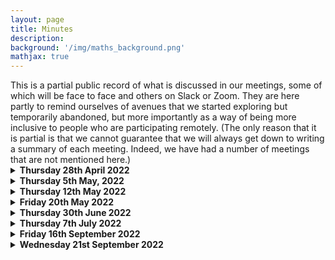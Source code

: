 ```yaml
---
layout: page
title: Minutes
description:
background: '/img/maths_background.png'
mathjax: true
---
```

<!-- dropdown help from: https://gist.github.com/pierrejoubert73/902cc94d79424356a8d20be2b382e1ab -->
<!-- markdown help from: https://stackoverflow.com/questions/15917463/embedding-markdown-in-jekyll-html --> 
<div markdown="1">
This is a partial public record of what is discussed in our meetings, some of which will be face to face and others on Slack or Zoom. They are here partly to remind ourselves of avenues that we started exploring but temporarily abandoned, but more importantly as a way of being more inclusive to people who are participating remotely. (The only reason that it is partial is that we cannot guarantee that we will always get down to writing a summary of each meeting. Indeed, we have had a number of meetings that are not mentioned here.)

<details>
    <summary><b>Thursday 28th April 2022</b></summary>
    
<!-- ### Thursday 28th April 2022 -->
    
*Present (on Zoom): Katie Collins, Timothy Gowers, Angeliki Koutsoukou-Argyraki, Matei Mandache, Bhavik Mehta, Wills Wynn-Thomas.*

This was mainly an introductory meeting where those present got to know each other. Amongst the topics discussed were what our short-term targets might be, when we wanted to start in earnest, how an associated website might be designed and what platform it might run on, how best to organize ourselves to get the benefits of being a team, and what further skills we might be looking for when recruiting. The meeting took place half an hour or so after TG announced the project online.

Not too many firm conclusions were reached. Here are a few scattered thoughts that I (TG) remember a week later.

1. There was a fairly clear wish to get started as soon as possible, though some of us had other commitments that would for the time being limit the amount they could devote to the project. The level of activity is likely to increase significantly in September and then again from October.
2. There seemed to be general acceptance that a good short-term target would be to try to develop a platform that would make applying problem-transforming ``moves" easy and transparent, so that (i) people could play with it and (ii) people could design high-level programs for choosing which move to do when, with the implementation of the moves already taken care of. If we had such a platform, it could greatly facilitate, and therefore accelerate, later research.
3. It was felt that the approach we were likely to take was sufficiently different from the approaches taken in various formalization communities that it would be better to create such a platform from scratch than to write it on top of a prover such as Lean, Isabelle or Coq. (However, we would make the design public, to make it as easy as possible for anyone who wanted to build a similar platform in Lean, say.) 
4. The suggestion was made that Sledgehammer would be useful for identifying problems that are beyond the scope of current provers, to give us some challenges to work towards.
5. Github pages was suggested as a good platform for a website. It was felt that we might need various different kinds of page. For example, a wiki could be useful as a way of organizing what we had done so far, and helping others to join in at a later stage. Something like a blog could be good for shorter-term interactions. And it would be good to have repositories for things like attempts to find "fully motivated proofs" of theorems, bits of code, accounts of technical difficulties that are holding us up (that is, "open problems" but not in the usual mathematical sense), possible approaches to some of the theoretical questions, and so on.
</details> 

<details>
    <summary><b>Thursday 5th May, 2022</b></summary>

<!-- ### Thursday 5th May 2022 -->

*Present (on Zoom): Katie Collins, Timothy Gowers, Mateja Jamnik, Angeliki Koutsoukou-Argyraki, Matei Mandache, Bhavik Mehta, Wills Wynn-Thomas.*

I am writing this almost a week later, and have only a rather incomplete memory of the meeting. We welcomed Mateja Jamnik, who underlined the importance of having clear criteria for what would constitute success with the project. TG pointed out that this was partially addressed in the 54-page document accompanying the announcement of the project. However, the criteria there were focused mainly on extending the range of proofs that can be found without cheating, and while sufficient progress in that direction would certainly count as success, there are more theoretical goals that would do so as well, if attained, so further thought is needed here. 

TG reported on the reaction to the announcement a week earlier, including almost 30 expressions of interest from potential future participants. 

There was some discussion about what constitutes a motivated proof. MM reported on his attempts to find a motivated proof of the intermediate value theorem. He had found that the easiest approach to motivate was repeated bisection, but that it was difficult to justify completely the observation that the intersection of the intervals is a singleton -- where does the decision to look at the limit of the left end points come from? MJ pointed out that some of our ideas about motivated proofs and the relationship between move types and what is stored in the library resemble Alan Bundy's concept of proof planning. 

BM introduced a functional equation $f(x^3+y^3)=xf(x^2)+y^2f(y)$ (where $f:\mathbb R\to\mathbb R$) and some time was spent trying to find a motivated solution to it. We got as far as conjecturing, in a suitably motivated way, that the only solutions were of the form $f(x)=ax$. 

The website was again discussed but the discussion was rather brief and not much progress was made. However, KC had made useful suggestions during the preceding week: among the options considered (for very different purposes) were GitHub pages and Slack.
</details> 

<details>
    <summary><b>Thursday 12th May 2022</b></summary> 
    
<!-- ### Thursday 12th May 2022 -->

*Present (on Zoom): Katie Collins, Timothy Gowers, Angeliki Koutsoukou-Argyraki, Matei Mandache, Bhavik Mehta, Wills Wynn-Thomas. Apologies received from Mateja Jamnik.*

We started out by discussing what we wanted from a website. TG had sent round some ideas during the week. BM, KC and TG agreed to discuss it further, with MM also expressing an interest, and revealing that he had some knowledge of Javascript.

We spent a bit of time discussing what might go into the library of a theorem-proving program, the basic idea being that it should represent the "background knowledge" of a human mathematician who is solving a problem. What qualifies a statement to be "library-worthy", as opposed, say, to being a statement that one would expect to deduce quickly from library results? And how should the library be structured? Should it have a tree (or DAG) structure? Should there be tags to model associative memory? Should a useful special case of a general result be recorded separately? There are many questions like these.

AK-A told us about a project she is involved in called [concept-oriented search](https://behemoth.cl.cam.ac.uk/search).

We also discussed Monte-Carlo key search.

We discussed "noticing". For instance, what happens when it jumps out at us that the expansion of $(x+y)^3$ is relevant to a problem where it is not given to us directly?

We talked about post-mortems of proofs, which are important for human mathematicians but potentially quite challenging to program a computer to do. For example, if we are searching for a suitable inductive hypothesis, sometimes we try out a hypothesis that we do not expect to work, with a view to analysing why it doesn't work and strengthening it in a suitable way. As another example, sometimes to find a proof of a statement we try to prove the negation with a view to understanding why we have failed. 

AK-A mentioned Nitpick and Quickcheck, two counterexample-finding tools in Isabelle.

</details> 

<details> 
    <summary><b>Friday 20th May 2022</b></summary> 
    
<!-- ### Friday 20th May 2022 -->

*Present (in person, at different moments): Katie Collins, Timothy Gowers, Angeliki Kousoukou-Argyraki, Bhavik Mehta, Wills Wynn-Thomas.*

We met in person for the first time. In the late morning Katie Collins, Bhavik Mehta and Timothy Gowers mainly discussed technical details of the website. We then went to lunch in Churchill, where we had arranged to meet members of Larry Paulson's group. Wills Wynn-Thomas joined us there. After lunch, TG, BM and WW-T went back to CMS (the Centre for Mathematical Sciences) with Angeliki Koutsoukou-Argyraki, where for the first time we were able to have a mathematical discussion with the help of a whiteboard (and also a glass table top). We discussed how a proof of Ramsey's theorem might be generated using a finite set of moves, and also, following on from the discussion initiated by Matei Mandache two weeks earlier, how the proof of the intermediate value theorem that produces the rabbit $\sup\lbrace x\in\mathbb R: x^2<2\rbrace$ could be fully motivated. Some progress was made.

</details> 
    
<details> 
    <summary><b>Thursday 30th June 2022</b></summary> 
    
<!-- ### Thursday 30th June 2022 -->

*Present (on Zoom): Katie Collins, Timothy Gowers, Angeliki Kousoukou-Argyraki, Matei Mandache, Bhavik Mehta, Wills Wynn-Thomas.*

This is not the first meeting since 12th May, but the meetings since then have been on Slack, so we have complete transcripts of them. 

We discussed the current state of the website: the upshot of the discussion was that soon it will be ready to be populated, and that it is a realistic target to have a fairly complete initial website by the end of July.

TG gave an update on recruits: one postdoc is due to start in October and two PhD students in January.

We discussed where we felt we had got to with defining move types. There is work needed to define individual move types more precisely, which also requires us to pin down what precisely is being ``moved", so there was some discussion about how we should define what a problem state is. It seemed like a realistic target to come up with a satisfactory notion of problem state by the end of the month, and to have a program that could implement at least some move types (but not necessarily with a nice interface). By the end of September, it might be reasonable to hope for more: a system that would allow us to implement all the move types that we have come up with so far, and moreover a system that would be readily extendable. Ideally the interface would be nice enough to be convenient to use even if it wasn't all that pretty.

</details>
    
<details> 
    <summary><b>Thursday 7th July 2022</b></summary> 
    
<!-- ### Thursday 7th July 2022 -->

*Present (on Zoom): Timothy Gowers, Angeliki Kousoukou-Argyraki, Matei Mandache, Bhavik Mehta, Wills Wynn-Thomas. Apologies received from Katie Collins.*

We discussed whether it would be desirable to switch for a while from our current focus on theoretical questions (and in particular the question of pinning down a good notion of "motivated proof") to trying to design and implement an algorithm. The aim in the latter case would be to produce a program that was capable of solving problems that ROBOT had been unable to solve, and more generally to set ourselves a benchmark by seeing what we were able to achieve in a relatively short time before the project started in earnest in October.
    
The general feeling was that this would be a good idea. Of course, it raised subsidiary questions. One was what problems we would like the program to solve that ROBOT did not solve. TG is keen on trying to get a program that can prove that a uniform limit of continuous functions is continuous, which he judges to be an ambitious but not unrealistic target. It would also be good to try to identify problems that are just beyond what ROBOT could do -- one such example is to prove that if f is an injection then f(A cap B) = f(A) cap f(B).
    
AK-A brought up the question of how we wanted to go about populating the library that the program would draw on, making the suggestion that we might like to take an existing library and modify it for our purposes (which would include leaving out several of its statements, and also imposing some kind of partial order on the results). TG raised the issue that the way results are stated in textbooks is often not the way we use them in context: for example, if we see that d(x,y) < a and d(y,z) < b, we will typically go in one step to d(x,z) < a + b. So we may want several different formulations of key results so that the program doesn't have to keep working out the simple equivalences. 
    
It was agreed that at this stage the most efficient way to get a program up and running would be for those interested in programming to work closely together.
    
 </details>
    
 <details> 
    <summary><b>Friday 16th September 2022</b></summary> 
    
<!-- ### Friday 16th September 2022 -->

*Present (on a Slack huddle): Timothy Gowers, Angeliki Kousoukou-Argyraki, Wills Wynn-Thomas.*

This was a meeting with just a few of us to discuss the structure and content of the library.
    
From what I remember, the bulk of the discussion ended up being looking at the HOL library and thinking about which results in it would be appropriate ones to include in our library and which wouldn't. We found examples of both, and thought about what the distinction was.
 
One example was the result   (succ x - y) - succ z = (x - y) - z.  I was fairly convinced that that should not be in our library, but what was the reason? Of course, it can be easily deduced from other results, but that is not a sufficient condition for excluding it, since if we include simple consequences of results, then it can make searching for matches much easier. (I'm thinking of things like versions of the triangle inequality such as $d(y,z) \leq d(x,y) + d(x,z)$ that are there to save us from having to use symmetry, or statements like $a + b - a = b$ that avoid the need to use commutativity and the definition of additive inverses.) In the end, what seems inappropriate about the above result is that it would not be used in a normal mathematical context or in a low-level context. To elaborate, if we are reasoning in the integers, we typically use properties of addition, subtraction, multiplication, etc., and we use them directly, so we never even write down an expression that involves the successor function. If on the other hand we wish to prove something like the associativity of addition using the Peano axioms, then we will use the successor function, but then it will be a low-level proof, so we would normally expect to work from the axioms, rather than using lots of statements like the one above. (More precisely, we would probably prove a sequence of basic facts, and each result in that sequence would make use of earlier results.)

Another example was a result in a section on Euclidean spaces, which said that if $u_1,...,u_n$ is an orthonormal basis and $|<x,u_i>| \leq |<y,u_i>|$ for every $i$, then $||x|| \leq ||y||$. It seems to me that if our target was to prove that $||x|| \leq ||y||$, then we wouldn't immediately go and search for tools such as the above, and see whether they work. Rather, we (by "we" I mean humans here) would tend to know that it's probably easier to square both sides, and if there was a handy basis around, then we might well change the target to $\sum_i<x,u_i>^2 \leq \sum_i<y,u_i>^2$. At that point, if there was some reason to think that the hypotheses might be satisfied, we could consider using the rule that if $a_i \leq b_i$ for every $i$, then $\sum_i a_i \leq \sum_i b_i$. That last result is in the HOL library too, but it seems more natural to me. So for some reason my instinct here is that the program should be expected to reduce the inner product statement to the more basic statement about real numbers. And I think that's borne out by what a human mathematician would say if challenged: the reason that $||x|| \leq ||u||$ would be that if every coordinate of $x$ w.r.t. the basis is at most the corresponding coordinate of $y$ w.r.t. the basis, then when you add up the squares of the coordinates of $x$ you get at most what you get for $y$ (silently using the fact that $x^2$ is an increasing function on the non-negative reals). I don't think anyone would appeal to the principle that if you increase the sizes of each coordinate then you increase the norm.
    
Even with the real-numbers result, I don't think if we want to prove that one sum is smaller than another sum that we should instantly reach for a result like that in the library, since very often its hypotheses won't be satisfied. But that's not really a question about the content of the library, so much as how library reasoning should work.

We also discussed the content of a library about Zorn's lemma and related results. We would surely want all three of AC, Zorn and the well-ordering principle in the library, because mathematicians make use of all three in proofs -- which equivalent statement is most convenient to use varies from problem to problem. But the library also contains a lot of lemmas about chains, maximal elements, etc. For instance, it has a slightly strange definition of the "successor" of a chain, which is applied to all subsets of the set in which the chain lives (no doubt for technical reasons). It is defined to be the set itself if the set is not a chain or if it is a maximal chain. Otherwise, it is defined to be any chain that strictly contains the given chain. So it's not well defined. I'm not sure how Isabelle handles that, but probably just by treating this kind of successorship as a relation rather than as a function. Anyhow, this is building up to saying that there is a lemma that says that C is a subset of succ(C), which follows completely trivially from the definition. This morning my view was that that should not belong to the library, but now that I think about it again, I'm less sure -- one wouldn't want the poor old program to have to go through the trivial proof. But I'm not sure I would want the definition of succ(C) in the first place, which I think is probably there for the purposes of formalizing a slightly strange proof of Zorn's lemma.
    
As a first stab at a general principle, I'd say that the easy results we want to put in the library are those that we would expect to use silently in higher-level proofs. So a result like  succ(x) - succ(y) = x - y  would not be included, because I can't imagine any problem for which it would be appropriate to quote that: if the problem is at the level of arithmetic then I would never mention succ, and if it's at the level of the Peano axioms then I would expect to formulate and prove that result if I found it useful. By contrast, a result such as  $(x + y \leq z\ \wedge\ y \geq 0)  => x \leq z$  is something that represents the kind of "small jump" that one often sees in mathematical writing, so it would be reasonable to include that in the library.
    
We also discussed other examples of reformulating results to make it easier for a program to spot when they can be applied. One example is the mean value theorem. It is quite common for undergraduates to see the theorem in lectures but then not to notice that it is the tool to use when one wishes to prove statements such as that if $f$ is differentiable with strictly positive derivative then it is strictly increasing. However, if one were to present a reformulation that says "Let $f$ be differentiable with derivative that belongs to an interval $I$. Then $f(b)-f(a)\in(b-a)I$ for every $a,b$.", then it would be easier to spot that the mean value theorem was applicable: the hypothesis is of exactly the right form, and the conclusion quickly implies what we want. It will be interesting to think about whether this can always be done or whether for some results one needs a separate type of "how to use this result" entry in the library. The former would be preferable, but maybe it is too much to hope for.
    
</details>
 
 <details> 
    <summary><b>Wednesday 21st September 2022</b></summary> 
    
<!-- ### Wednesday 21st September 2022 -->

*Small in-person meeting with Katie Collins, Timothy Gowers, and Wills Wynn-Thomas.*

The main focus was going through (part of) the proof that a uniform limit of continuous functions is continuous. We agreed that nested boxes are the best way to handle statements with a more complex logical structure. But since that wasn't controversial, it wasn't the most interesting point. We also talked a bit about whether it's possible to use hypotheses instead of type declarations. WTG wondered whether there might be problems applying a result such as that if $a + c < b + c$ then $a < b$ (stated with the hypotheses that $a$, $b$ and $c$ are real, say) in a situation where we had terms such as $d(x,y)$. Where in a problem state would it say that $d(x,y)$ satisfies the hypothesis "is real"? Would we, for example, use the hypothesis that $X$ is a metric space to "deduce" (using library reasoning) that for every $u$, $v$ in $X$ we have $d(u,v)$ real? If we did that, would it be importantly different from what a type system would do less visibly? I don't know what I think about this.
We also discussed situations where we have a hypothesis such as
     
$$ 
\forall \epsilon (\text{real}(\epsilon)\ \wedge\ \epsilon > 0) => ( \forall x\ x\in X\implies (P(x,\epsilon) => Q(x,\epsilon)) )
$$

One approach to a hypothesis like this is to make $\epsilon$ a metavariable and add the statements $\text{real}(\epsilon)$  and  $\epsilon > 0$   as targets (done in such a way that it's clear what hypotheses we're allowed to use). It looks a bit strange to do this, as these targets are somehow not "substantive". But that seems to be a question of presentation/interfaces etc. and not really a question about how the program should work.
Another approach is simply to "carry around" the conditions  $\text{real}(\epsilon)$  and  $\epsilon > 0$  as we go along, and reason with the "interesting" part of the hypothesis, knowing that at some stage we'll have to verify the conditions. This is similar in spirit to forming metavariables -- it's just that it's not the choice of epsilon that is being postponed (though that's true too) but the verification of some basic, and maybe sometimes less basic, conditions.

A technical point that came up is that the uniform convergence hypothesis is applied twice, to get that $f(x)$ is close to $f_n(x)$ and that $f(y)$ is close to $f_m(y)$, and it feels natural to use the same upper bound for both distances. But it also seems wrong to assume that when we use a universally quantified hypothesis more than once, then we should make the same substitutions both times. Indeed, we obviously won't do so for all variables, but I'm saying that we won't necessarily want to do so for any variables. So it feels safer to expect the program to choose different metavariables and identify them later if that seems appropriate (and indeed we end up wanting to identify n with m above). We didn't fully resolve this issue and WTG plans to work through the example by hand again to try to get an idea of how it would work if we don't take the same small real number both times.
    
 </details>
 </div> 
